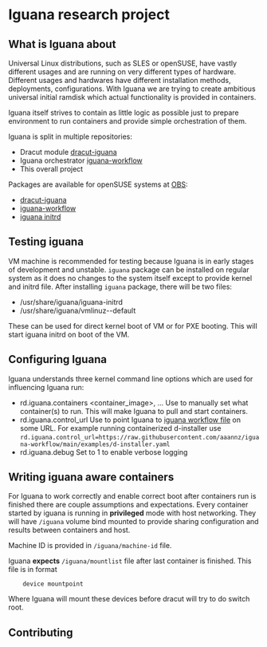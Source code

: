 # Iguana research project

## What is Iguana about

Universal Linux distributions, such as SLES or openSUSE, have vastly different usages and are running on very different types of hardware. Different usages and hardwares have different installation methods, deployments, configurations. With Iguana we are trying to create ambitious universal initial ramdisk which actual functionality is provided in containers.

Iguana itself strives to contain as little logic as possible just to prepare environment to run containers and provide simple orchestration of them.

Iguana is split in multiple repositories:

- Dracut module [dracut-iguana](https://github.com/aaannz/dracut-iguana)
- Iguana orchestrator [iguana-workflow](https://github.com/aaannz/iguana-workflow)
- This overall project

Packages are available for openSUSE systems at [OBS](https://build.opensuse.org):

- [dracut-iguana](https://build.opensuse.org/package/show/home:oholecek/dracut-iguana)
- [iguana-workflow](https://build.opensuse.org/package/show/home:oholecek/iguana-workflow)
- [iguana initrd](https://build.opensuse.org/package/show/home:oholecek/iguana)

## Testing iguana

VM machine is recommended for testing because Iguana is in early stages of development and unstable.
`iguana` package can be installed on regular system as it does no changes to the system itself except to provide kernel and initrd file.
After installing `iguana` package, there will be two files:

- /usr/share/iguana/iguana-initrd
- /usr/share/iguana/vmlinuz-<version>-default

These can be used for direct kernel boot of VM or for PXE booting. This will start iguana initrd on boot of the VM.

## Configuring Iguana

Iguana understands three kernel command line options which are used for influencing Iguana run:

- rd.iguana.containers <container_image>, ...
    Use to manually set what container(s) to run. This will make Iguana to pull and start containers.
- rd.iguana.control_url
    Use to point Iguana to [iguana workflow file](https://github.com/aaannz/iguana-workflow/blob/main/Workflow.md) on some URL. For example running containerized d-installer use `rd.iguana.control_url=https://raw.githubusercontent.com/aaannz/iguana-workflow/main/examples/d-installer.yaml`
- rd.iguana.debug
    Set to 1 to enable verbose logging


## Writing iguana aware containers

For Iguana to work correctly and enable correct boot after containers run is finished there are couple assumptions and expectations.
Every container started by iguana is running in **privileged** mode with host networking. They will have `/iguana` volume bind mounted to provide sharing configuration and results between containers and host.

Machine ID is provided in `/iguana/machine-id` file.

Iguana **expects** `/iguana/mountlist` file after last container is finished. This file is in format

```
    device mountpoint
```

Where Iguana will mount these devices before dracut will try to do switch root.

## Contributing